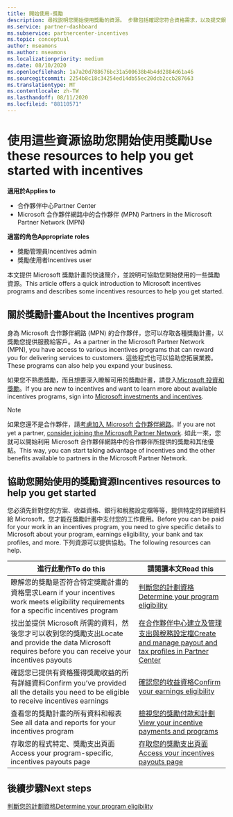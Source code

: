 ```yaml
---
title: 開始使用-獎勵
description: 尋找説明您開始使用獎勵的資源。 步驟包括確認您符合資格需求，以及提交銀行、稅務和付款詳細資料。
ms.service: partner-dashboard
ms.subservice: partnercenter-incentives
ms.topic: conceptual
author: mseamons
ms.author: mseamons
ms.localizationpriority: medium
ms.date: 08/10/2020
ms.openlocfilehash: 1a7a20d788676bc31a500638b4b4dd2884d61a46
ms.sourcegitcommit: 2254b8c18c34254ed14db55ec20dcb2ccb287663
ms.translationtype: MT
ms.contentlocale: zh-TW
ms.lasthandoff: 08/11/2020
ms.locfileid: "88110571"
---
```

# <a name="use-these-resources-to-help-you-get-started-with-incentives"></a><span data-ttu-id="877cc-104">使用這些資源協助您開始使用獎勵</span><span class="sxs-lookup"><span data-stu-id="877cc-104">Use these resources to help you get started with incentives</span></span>

<span data-ttu-id="877cc-105">**適用於**</span><span class="sxs-lookup"><span data-stu-id="877cc-105">**Applies to**</span></span>

- <span data-ttu-id="877cc-106">合作夥伴中心</span><span class="sxs-lookup"><span data-stu-id="877cc-106">Partner Center</span></span>
- <span data-ttu-id="877cc-107">Microsoft 合作夥伴網路中的合作夥伴 (MPN) </span><span class="sxs-lookup"><span data-stu-id="877cc-107">Partners in the Microsoft Partner Network (MPN)</span></span>

<span data-ttu-id="877cc-108">**適當的角色**</span><span class="sxs-lookup"><span data-stu-id="877cc-108">**Appropriate roles**</span></span>

- <span data-ttu-id="877cc-109">獎勵管理員</span><span class="sxs-lookup"><span data-stu-id="877cc-109">Incentives admin</span></span>
- <span data-ttu-id="877cc-110">獎勵使用者</span><span class="sxs-lookup"><span data-stu-id="877cc-110">Incentives user</span></span>

<span data-ttu-id="877cc-111">本文提供 Microsoft 獎勵計畫的快速簡介，並說明可協助您開始使用的一些獎勵資源。</span><span class="sxs-lookup"><span data-stu-id="877cc-111">This article offers a quick introduction to Microsoft incentives programs and describes some incentives resources to help you get started.</span></span>

## <a name="about-the-incentives-program"></a><span data-ttu-id="877cc-112">關於獎勵計畫</span><span class="sxs-lookup"><span data-stu-id="877cc-112">About the Incentives program</span></span>

<span data-ttu-id="877cc-113">身為 Microsoft 合作夥伴網路 (MPN) 的合作夥伴，您可以存取各種獎勵計畫，以獎勵您提供服務給客戶。</span><span class="sxs-lookup"><span data-stu-id="877cc-113">As a partner in the Microsoft Partner Network (MPN), you have access to various incentives programs that can reward you for delivering services to customers.</span></span> <span data-ttu-id="877cc-114">這些程式也可以協助您拓展業務。</span><span class="sxs-lookup"><span data-stu-id="877cc-114">These programs can also help you expand your business.</span></span>

<span data-ttu-id="877cc-115">如果您不熟悉獎勵，而且想要深入瞭解可用的獎勵計畫，請登入[Microsoft 投資和獎勵](https://partner.microsoft.com/membership/partner-incentives)。</span><span class="sxs-lookup"><span data-stu-id="877cc-115">If you are new to incentives and want to learn more about available incentives programs, sign into [Microsoft investments and incentives](https://partner.microsoft.com/membership/partner-incentives).</span></span>

> [!NOTE]
> <span data-ttu-id="877cc-116">如果您還不是合作夥伴，請[考慮加入 Microsoft 合作夥伴網路](https://partner.microsoft.com/membership)。</span><span class="sxs-lookup"><span data-stu-id="877cc-116">If you are not yet a partner, [consider joining the Microsoft Partner Network](https://partner.microsoft.com/membership).</span></span> <span data-ttu-id="877cc-117">如此一來，您就可以開始利用 Microsoft 合作夥伴網路中的合作夥伴所提供的獎勵和其他優點。</span><span class="sxs-lookup"><span data-stu-id="877cc-117">This way, you can start taking advantage of incentives and the other benefits available to partners in the Microsoft Partner Network.</span></span>  

## <a name="incentives-resources-to-help-you-get-started"></a><span data-ttu-id="877cc-118">協助您開始使用的獎勵資源</span><span class="sxs-lookup"><span data-stu-id="877cc-118">Incentives resources to help you get started</span></span>

<span data-ttu-id="877cc-119">您必須先針對您的方案、收益資格、銀行和稅務設定檔等等，提供特定的詳細資料給 Microsoft，您才能在獎勵計畫中支付您的工作費用。</span><span class="sxs-lookup"><span data-stu-id="877cc-119">Before you can be paid for your work in an incentives program, you need to give specific details to Microsoft about your program, earnings eligibility, your bank and tax profiles, and more.</span></span> <span data-ttu-id="877cc-120">下列資源可以提供協助。</span><span class="sxs-lookup"><span data-stu-id="877cc-120">The following resources can help.</span></span>

|  <span data-ttu-id="877cc-121">**進行此動作**</span><span class="sxs-lookup"><span data-stu-id="877cc-121">**To do this**</span></span>  |  <span data-ttu-id="877cc-122">**請閱讀本文**</span><span class="sxs-lookup"><span data-stu-id="877cc-122">**Read this**</span></span>  |
|--------------|-----------|
| <span data-ttu-id="877cc-123">瞭解您的獎勵是否符合特定獎勵計畫的資格需求</span><span class="sxs-lookup"><span data-stu-id="877cc-123">Learn if your incentives work meets eligibility requirements for a specific incentives program</span></span> | [<span data-ttu-id="877cc-124">判斷您的計劃資格</span><span class="sxs-lookup"><span data-stu-id="877cc-124">Determine your program eligibility</span></span>](incentives-determined-your-program-eligibility.md)  |
| <span data-ttu-id="877cc-125">找出並提供 Microsoft 所需的資料，然後您才可以收到您的獎勵支出</span><span class="sxs-lookup"><span data-stu-id="877cc-125">Locate and provide the data Microsoft requires before you can receive your incentives payouts</span></span> | [<span data-ttu-id="877cc-126">在合作夥伴中心建立及管理支出與稅務設定檔</span><span class="sxs-lookup"><span data-stu-id="877cc-126">Create and manage payout and tax profiles in Partner Center</span></span>](incentives-create-and-manage-your-payout-and-tax-profiles.md)  |
| <span data-ttu-id="877cc-127">確認您已提供有資格獲得獎勵收益的所有詳細資料</span><span class="sxs-lookup"><span data-stu-id="877cc-127">Confirm you’ve provided all the details you need to be eligible to receive incentives earnings</span></span> | [<span data-ttu-id="877cc-128">確認您的收益資格</span><span class="sxs-lookup"><span data-stu-id="877cc-128">Confirm your earnings eligibility</span></span>](incentives-confirm-your-earnings-eligibility.md)  |
| <span data-ttu-id="877cc-129">查看您的獎勵計畫的所有資料和報表</span><span class="sxs-lookup"><span data-stu-id="877cc-129">See all data and reports for your incentives program</span></span> | [<span data-ttu-id="877cc-130">檢視您的獎勵付款和計劃</span><span class="sxs-lookup"><span data-stu-id="877cc-130">View your incentive payments and programs</span></span>](understand-incentive-payouts.md)  |
| <span data-ttu-id="877cc-131">存取您的程式特定、獎勵支出頁面</span><span class="sxs-lookup"><span data-stu-id="877cc-131">Access your program-specific, incentives payouts page</span></span> | [<span data-ttu-id="877cc-132">存取您的獎勵支出頁面</span><span class="sxs-lookup"><span data-stu-id="877cc-132">Access your incentives payouts page</span></span>](incentives-unified-user-guide.md)  |

## <a name="next-steps"></a><span data-ttu-id="877cc-133">後續步驟</span><span class="sxs-lookup"><span data-stu-id="877cc-133">Next steps</span></span>

[<span data-ttu-id="877cc-134">判斷您的計劃資格</span><span class="sxs-lookup"><span data-stu-id="877cc-134">Determine your program eligibility</span></span>](incentives-determined-your-program-eligibility.md)